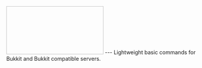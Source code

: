 <img href="https://raw.githubusercontent.com/PretzelCA/Basics/master/graphics/BasicsLogoLong.png" width="256" height="128" />
---
Lightweight basic commands for Bukkit and Bukkit compatible servers.
